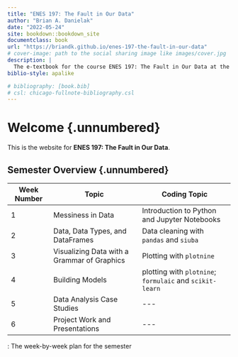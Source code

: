 ```yaml
---
title: "ENES 197: The Fault in Our Data"
author: "Brian A. Danielak"
date: "2022-05-24"
site: bookdown::bookdown_site
documentclass: book
url: "https://briandk.github.io/enes-197-the-fault-in-our-data"
# cover-image: path to the social sharing image like images/cover.jpg
description: |
  The e-textbook for the course ENES 197: The Fault in Our Data at the University of Maryland
biblio-style: apalike

# bibliography: [book.bib]
# csl: chicago-fullnote-bibliography.csl
---
```


# Welcome {.unnumbered}

This is the website for **ENES 197: The Fault in Our Data**.

## Semester Overview {.unnumbered}

| Week Number | Topic                                       | Coding Topic                                             |
|-------------|---------------------------------------------|----------------------------------------------------------|
| 1           | Messiness in Data                           | Introduction to Python and Jupyter Notebooks             |
| 2           | Data, Data Types, and DataFrames            | Data cleaning with `pandas` and `siuba`                  |
| 3           | Visualizing Data with a Grammar of Graphics | Plotting with `plotnine`                                 |
| 4           | Building Models                             | plotting with `plotnine`; `formulaic` and `scikit-learn` |
| 5           | Data Analysis Case Studies                  | ---                                                      |
| 6           | Project Work and Presentations              | ---                                                      |

: The week-by-week plan for the semester
